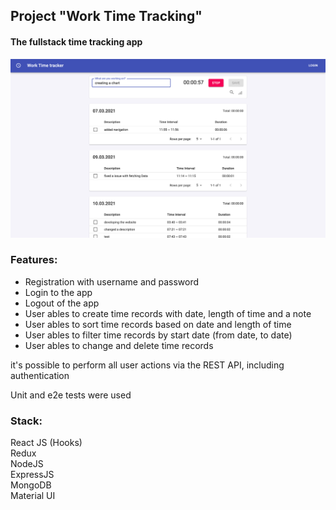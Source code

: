 ## Project "Work Time Tracking"

#### The fullstack time tracking app

<img src="./_frontend/src/images/img.png" alt="screen">

### Features:

<ul>
<li>Registration with username and password</li>
<li>Login to the app</li>
<li>Logout of the app</li>
<li>User ables to create time records with date, length of time and a note</li>
<li>User ables to sort time records based on date and length of time</li>
<li>User ables to filter time records by start date (from date, to date)</li>
<li>User ables to change and delete time records</li>
</ul>

it's possible to perform all user actions via the REST API, including authentication  

Unit and e2e tests were used

### Stack:
React JS (Hooks)  
Redux  
NodeJS  
ExpressJS  
MongoDB  
Material UI  
